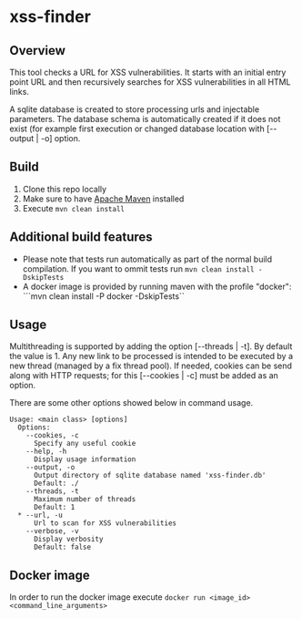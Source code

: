 # xss-finder

## Overview
This tool checks a URL for XSS vulnerabilities. 
It starts with an initial entry point URL and then recursively searches for XSS vulnerabilities in all HTML links.

A sqlite database is created to store processing urls and injectable parameters. The database schema is automatically created if it does not exist (for example first execution or changed database location with [--output | -o] option.

## Build
1. Clone this repo locally
2. Make sure to have [Apache Maven](http://maven.apache.org/) installed
3. Execute ```mvn clean install```

## Additional build features
- Please note that tests run automatically as part of the normal build compilation. If you want to ommit tests run ```mvn clean install -DskipTests```
- A docker image is provided by running maven with the profile "docker": ```mvn clean install -P docker -DskipTests``

## Usage
Multithreading is supported by adding the option [--threads | -t]. By default the value is 1. Any new link to be processed is intended to be executed by a new thread (managed by a fix thread pool).
If needed, cookies can be send along with HTTP requests; for this [--cookies | -c] must be added as an option.

There are some other options showed below in command usage.

```
Usage: <main class> [options]
  Options:
    --cookies, -c
      Specify any useful cookie
    --help, -h
      Display usage information
    --output, -o
      Output directory of sqlite database named 'xss-finder.db'
      Default: ./
    --threads, -t
      Maximum number of threads
      Default: 1
  * --url, -u
      Url to scan for XSS vulnerabilities
    --verbose, -v
      Display verbosity
      Default: false
```

## Docker image
In order to run the docker image execute ```docker run <image_id> <command_line_arguments>```




